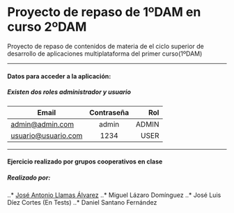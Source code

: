 # Proyecto de repaso de 1ºDAM en curso 2ºDAM
Proyecto de repaso de contenidos de materia de el ciclo superior de desarrollo de aplicaciones
multiplataforma del primer curso(1ºDAM)

***

#### Datos para acceder a la aplicación:

##### Existen dos roles administrador y usuario

| Email               | Contraseña    | Rol   |
| ------------------- |:-------------:| -----:|
| admin@admin.com     | admin         | ADMIN |
| usuario@usuario.com | 1234          | USER  |

***

#### Ejercicio realizado por grupos cooperativos en clase
##### Realizado por:
..* [José Antonio Llamas Álvarez](https://github.com/jallamas "José Antonio Llamas perfil de GitHub")
..* Miguel Lázaro Domínguez
..* José Luis Díez Cortes (En Tests)
..* Daniel Santano Fernández
